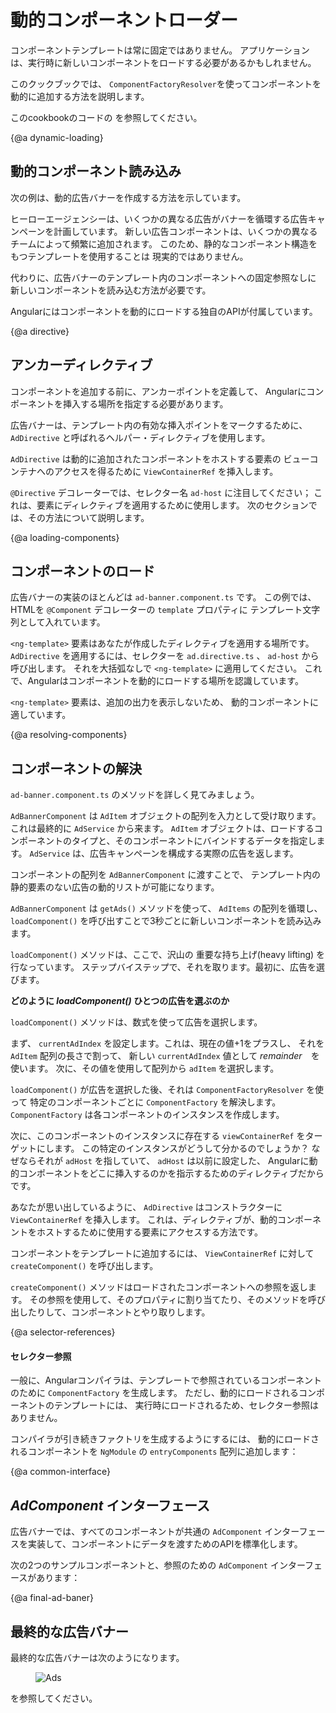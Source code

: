 # 動的コンポーネントローダー

コンポーネントテンプレートは常に固定ではありません。 アプリケーションは、実行時に新しいコンポーネントをロードする必要があるかもしれません。

このクックブックでは、 `ComponentFactoryResolver`を使ってコンポーネントを動的に追加する方法を説明します。

このcookbookのコードの <live-example name="dynamic-component-loader"></live-example>
を参照してください。

{@a dynamic-loading}

## 動的コンポーネント読み込み

次の例は、動的広告バナーを作成する方法を示しています。

ヒーローエージェンシーは、いくつかの異なる広告がバナーを循環する広告キャンペーンを計画しています。
新しい広告コンポーネントは、いくつかの異なるチームによって頻繁に追加されます。
このため、静的なコンポーネント構造をもつテンプレートを使用することは
現実的ではありません。

代わりに、広告バナーのテンプレート内のコンポーネントへの固定参照なしに
新しいコンポーネントを読み込む方法が必要です。

Angularにはコンポーネントを動的にロードする独自のAPIが付属しています。


{@a directive}

## アンカーディレクティブ

コンポーネントを追加する前に、アンカーポイントを定義して、
Angularにコンポーネントを挿入する場所を指定する必要があります。

広告バナーは、テンプレート内の有効な挿入ポイントをマークするために、
`AdDirective` と呼ばれるヘルパー・ディレクティブを使用します。


<code-example path="dynamic-component-loader/src/app/ad.directive.ts" header="src/app/ad.directive.ts"></code-example>



`AdDirective` は動的に追加されたコンポーネントをホストする要素の
ビューコンテナへのアクセスを得るために `ViewContainerRef` を挿入します。

`@Directive` デコレーターでは、セレクター名 `ad-host` に注目してください；
これは、要素にディレクティブを適用するために使用します。
次のセクションでは、その方法について説明します。

{@a loading-components}

## コンポーネントのロード

広告バナーの実装のほとんどは `ad-banner.component.ts` です。
この例では、HTMLを `@Component` デコレーターの `template` プロパティに
テンプレート文字列として入れています。

`<ng-template>` 要素はあなたが作成したディレクティブを適用する場所です。
`AdDirective` を適用するには、セレクターを `ad.directive.ts` 、 `ad-host` から呼び出します。
それを大括弧なしで `<ng-template>` に適用してください。
これで、Angularはコンポーネントを動的にロードする場所を認識しています。


<code-example path="dynamic-component-loader/src/app/ad-banner.component.ts" region="ad-host" header="src/app/ad-banner.component.ts (template)"></code-example>



`<ng-template>` 要素は、追加の出力を表示しないため、
動的コンポーネントに適しています。


{@a resolving-components}


## コンポーネントの解決

`ad-banner.component.ts` のメソッドを詳しく見てみましょう。

`AdBannerComponent` は `AdItem` オブジェクトの配列を入力として受け取ります。
これは最終的に `AdService` から来ます。
`AdItem` オブジェクトは、ロードするコンポーネントのタイプと、そのコンポーネントにバインドするデータを指定します。
`AdService` は、広告キャンペーンを構成する実際の広告を返します。

コンポーネントの配列を `AdBannerComponent` に渡すことで、
テンプレート内の静的要素のない広告の動的リストが可能になります。

`AdBannerComponent` は `getAds()` メソッドを使って、 
`AdItems` の配列を循環し、 `loadComponent()` を呼び出すことで3秒ごとに新しいコンポーネントを読み込みます。


<code-example path="dynamic-component-loader/src/app/ad-banner.component.ts" region="class" header="src/app/ad-banner.component.ts (excerpt)"></code-example>



`loadComponent()` メソッドは、ここで、沢山の 重要な持ち上げ(heavy lifting) を行なっています。
ステップバイステップで、それを取ります。最初に、広告を選びます。


<div class="alert is-helpful">



**どのように _loadComponent()_ ひとつの広告を選ぶのか**

`loadComponent()` メソッドは、数式を使って広告を選択します。

まず、 `currentAdIndex` を設定します。これは、現在の値+1をプラスし、
それを `AdItem` 配列の長さで割って、
新しい `currentAdIndex` 値として _remainder_　を使います。
次に、その値を使用して配列から `adItem` を選択します。


</div>



`loadComponent()` が広告を選択した後、それは `ComponentFactoryResolver` を使って
特定のコンポーネントごとに `ComponentFactory` を解決します。
`ComponentFactory` は各コンポーネントのインスタンスを作成します。

次に、このコンポーネントのインスタンスに存在する `viewContainerRef` をターゲットにします。
この特定のインスタンスがどうして分かるのでしょうか？
なぜならそれが `adHost` を指していて、 `adHost` は以前に設定した、
Angularに動的コンポーネントをどこに挿入するのかを指示するためのディレクティブだからです。

あなたが思い出しているように、 `AdDirective` はコンストラクターに `ViewContainerRef` を挿入します。
これは、ディレクティブが、動的コンポーネントをホストするために使用する要素にアクセスする方法です。

コンポーネントをテンプレートに追加するには、 `ViewContainerRef` に対して `createComponent()` を呼び出します。

`createComponent()` メソッドはロードされたコンポーネントへの参照を返します。
その参照を使用して、そのプロパティに割り当てたり、そのメソッドを呼び出したりして、コンポーネントとやり取りします。


{@a selector-references}


#### セレクター参照

一般に、Angularコンパイラは、テンプレートで参照されているコンポーネントのために 
`ComponentFactory` を生成します。
ただし、動的にロードされるコンポーネントのテンプレートには、
実行時にロードされるため、セレクター参照はありません。

コンパイラが引き続きファクトリを生成するようにするには、
動的にロードされるコンポーネントを `NgModule` の `entryComponents` 配列に追加します：

<code-example path="dynamic-component-loader/src/app/app.module.ts" region="entry-components" header="src/app/app.module.ts (entry components)"></code-example>



{@a common-interface}


## _AdComponent_ インターフェース

広告バナーでは、すべてのコンポーネントが共通の `AdComponent` インターフェースを実装して、コンポーネントにデータを渡すためのAPIを標準化します。

次の2つのサンプルコンポーネントと、参照のための `AdComponent` インターフェースがあります：


<code-tabs>

  <code-pane header="hero-job-ad.component.ts" path="dynamic-component-loader/src/app/hero-job-ad.component.ts">

  </code-pane>

  <code-pane header="hero-profile.component.ts" path="dynamic-component-loader/src/app/hero-profile.component.ts">

  </code-pane>

  <code-pane header="ad.component.ts" path="dynamic-component-loader/src/app/ad.component.ts">

  </code-pane>

</code-tabs>



{@a final-ad-baner}


## 最終的な広告バナー
 最終的な広告バナーは次のようになります。

<figure>
  <img src="generated/images/guide/dynamic-component-loader/ads-example.gif" alt="Ads">
</figure>



<live-example name="dynamic-component-loader"></live-example>を参照してください。
